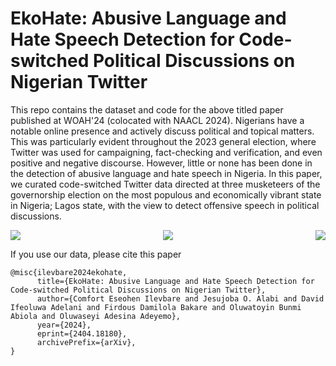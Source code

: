 # EkoHate: Abusive Language and Hate Speech Detection for Code-switched Political Discussions on Nigerian Twitter

This repo contains the dataset and code for the above titled paper published at WOAH'24 (colocated with NAACL 2024). 
Nigerians have a notable online presence and actively discuss political and topical matters. This was particularly evident throughout the 2023 general election, where Twitter was used for campaigning, fact-checking and verification, and even positive and negative discourse. However, little or none has been done in the detection of abusive language and hate speech in Nigeria. In this paper, we curated code-switched Twitter data directed at three musketeers of the governorship election on the most populous and economically vibrant state in Nigeria; Lagos state, with the view to detect offensive speech in political discussions.

<p align="center">
      <img src="..." align="left">
      <img src="...">
      <img src="..." align="right">
</p>


If you use our data, please cite this paper
```
@misc{ilevbare2024ekohate,
      title={EkoHate: Abusive Language and Hate Speech Detection for Code-switched Political Discussions on Nigerian Twitter}, 
      author={Comfort Eseohen Ilevbare and Jesujoba O. Alabi and David Ifeoluwa Adelani and Firdous Damilola Bakare and Oluwatoyin Bunmi Abiola and Oluwaseyi Adesina Adeyemo},
      year={2024},
      eprint={2404.18180},
      archivePrefix={arXiv},
}
```
